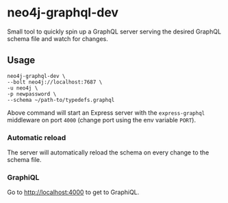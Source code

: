# neo4j-graphql-dev

Small tool to quickly spin up a GraphQL server serving the desired GraphQL schema file and watch for changes.

## Usage

```
neo4j-graphql-dev \
--bolt neo4j://localhost:7687 \
-u neo4j \
-p newpassword \
--schema ~/path-to/typedefs.graphql
```

Above command will start an Express server with the `express-graphql` middleware on port `4000` (change port using the env variable `PORT`).

### Automatic reload

The server will automatically reload the schema on every change to the schema file.

### GraphiQL

Go to [http://localhost:4000](http://localhost:4000) to get to GraphiQL.
